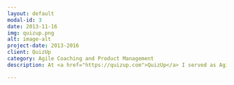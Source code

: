```yaml
---
layout: default
modal-id: 3
date: 2013-11-16
img: quizup.png
alt: image-alt
project-date: 2013-2016
client: QuizUp
category: Agile Coaching and Product Management
description: At <a href="https://quizup.com">QuizUp</a> I served as Agile Coach and Product Manager. I was at the company from November 2013 - January 2016. 

---
```

